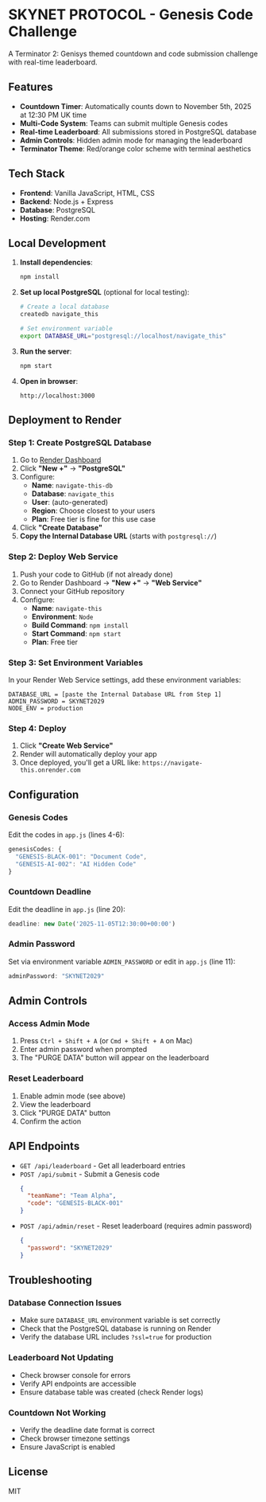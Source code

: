 # SKYNET PROTOCOL - Genesis Code Challenge

A Terminator 2: Genisys themed countdown and code submission challenge with real-time leaderboard.

## Features

- **Countdown Timer**: Automatically counts down to November 5th, 2025 at 12:30 PM UK time
- **Multi-Code System**: Teams can submit multiple Genesis codes
- **Real-time Leaderboard**: All submissions stored in PostgreSQL database
- **Admin Controls**: Hidden admin mode for managing the leaderboard
- **Terminator Theme**: Red/orange color scheme with terminal aesthetics

## Tech Stack

- **Frontend**: Vanilla JavaScript, HTML, CSS
- **Backend**: Node.js + Express
- **Database**: PostgreSQL
- **Hosting**: Render.com

## Local Development

1. **Install dependencies**:
   ```bash
   npm install
   ```

2. **Set up local PostgreSQL** (optional for local testing):
   ```bash
   # Create a local database
   createdb navigate_this
   
   # Set environment variable
   export DATABASE_URL="postgresql://localhost/navigate_this"
   ```

3. **Run the server**:
   ```bash
   npm start
   ```

4. **Open in browser**:
   ```
   http://localhost:3000
   ```

## Deployment to Render

### Step 1: Create PostgreSQL Database

1. Go to [Render Dashboard](https://dashboard.render.com/)
2. Click **"New +"** → **"PostgreSQL"**
3. Configure:
   - **Name**: `navigate-this-db`
   - **Database**: `navigate_this`
   - **User**: (auto-generated)
   - **Region**: Choose closest to your users
   - **Plan**: Free tier is fine for this use case
4. Click **"Create Database"**
5. **Copy the Internal Database URL** (starts with `postgresql://`)

### Step 2: Deploy Web Service

1. Push your code to GitHub (if not already done)
2. Go to Render Dashboard → **"New +"** → **"Web Service"**
3. Connect your GitHub repository
4. Configure:
   - **Name**: `navigate-this`
   - **Environment**: `Node`
   - **Build Command**: `npm install`
   - **Start Command**: `npm start`
   - **Plan**: Free tier

### Step 3: Set Environment Variables

In your Render Web Service settings, add these environment variables:

```
DATABASE_URL = [paste the Internal Database URL from Step 1]
ADMIN_PASSWORD = SKYNET2029
NODE_ENV = production
```

### Step 4: Deploy

1. Click **"Create Web Service"**
2. Render will automatically deploy your app
3. Once deployed, you'll get a URL like: `https://navigate-this.onrender.com`

## Configuration

### Genesis Codes

Edit the codes in `app.js` (lines 4-6):

```javascript
genesisCodes: {
  "GENESIS-BLACK-001": "Document Code",
  "GENESIS-AI-002": "AI Hidden Code"
}
```

### Countdown Deadline

Edit the deadline in `app.js` (line 20):

```javascript
deadline: new Date('2025-11-05T12:30:00+00:00')
```

### Admin Password

Set via environment variable `ADMIN_PASSWORD` or edit in `app.js` (line 11):

```javascript
adminPassword: "SKYNET2029"
```

## Admin Controls

### Access Admin Mode

1. Press `Ctrl + Shift + A` (or `Cmd + Shift + A` on Mac)
2. Enter admin password when prompted
3. The "PURGE DATA" button will appear on the leaderboard

### Reset Leaderboard

1. Enable admin mode (see above)
2. View the leaderboard
3. Click "PURGE DATA" button
4. Confirm the action

## API Endpoints

- `GET /api/leaderboard` - Get all leaderboard entries
- `POST /api/submit` - Submit a Genesis code
  ```json
  {
    "teamName": "Team Alpha",
    "code": "GENESIS-BLACK-001"
  }
  ```
- `POST /api/admin/reset` - Reset leaderboard (requires admin password)
  ```json
  {
    "password": "SKYNET2029"
  }
  ```

## Troubleshooting

### Database Connection Issues

- Make sure `DATABASE_URL` environment variable is set correctly
- Check that the PostgreSQL database is running on Render
- Verify the database URL includes `?ssl=true` for production

### Leaderboard Not Updating

- Check browser console for errors
- Verify API endpoints are accessible
- Ensure database table was created (check Render logs)

### Countdown Not Working

- Verify the deadline date format is correct
- Check browser timezone settings
- Ensure JavaScript is enabled

## License

MIT

